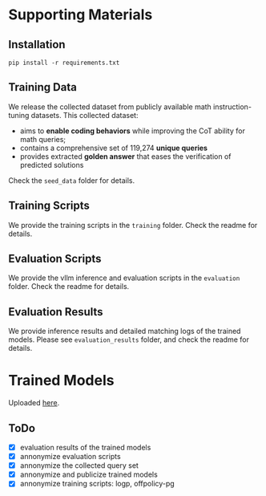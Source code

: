 # Supporting Materials
## Installation
`pip install -r requirements.txt`

## Training Data
We release the collected dataset from publicly available math instruction-tuning datasets. This collected dataset: 
- aims to **enable coding behaviors** while improving the CoT ability for math queries; 
- contains a comprehensive set of 119,274 **unique queries**
- provides extracted **golden answer** that eases the verification of predicted solutions

Check the `seed_data` folder for details. 

## Training Scripts 
We provide the training scripts in the `training` folder. Check the readme for details.

## Evaluation Scripts
We provide the vllm inference and evaluation scripts in the `evaluation` folder. Check the readme for details.

## Evaluation Results
We provide inference results and detailed matching logs of the trained models. Please see `evaluation_results` folder, and check the readme for details.

# Trained Models
Uploaded [here](https://www.modelscope.cn/models/annonySubm/qwen25_base_autocode).

## ToDo
- [x] evaluation results of the trained models 
- [x] annonymize evaluation scripts 
- [x] annonymize the collected query set
- [x] annonymize and publicize trained models
- [x] annonymize training scripts: logp, offpolicy-pg
